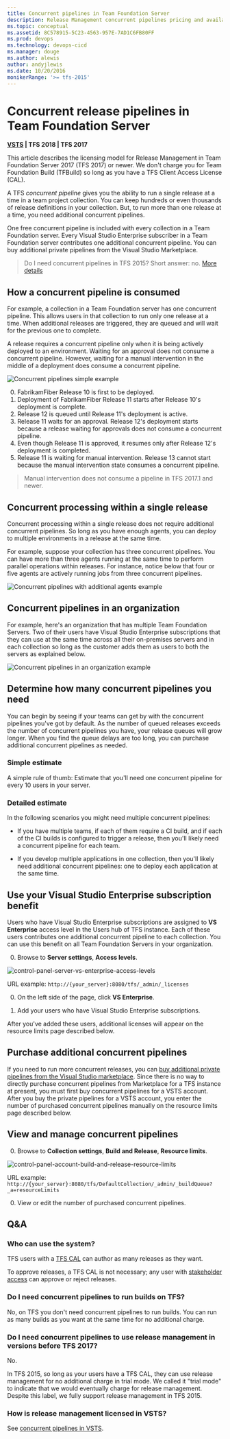 ```yaml
---
title: Concurrent pipelines in Team Foundation Server
description: Release Management concurrent pipelines pricing and availability in Microsoft Team Foundation Server (TFS)
ms.topic: conceptual
ms.assetid: 8C578915-5C23-4563-957E-7AD1C6FB80FF
ms.prod: devops
ms.technology: devops-cicd
ms.manager: douge
ms.author: alewis
author: andyjlewis
ms.date: 10/20/2016
monikerRange: '>= tfs-2015'
---
```



# Concurrent release pipelines in Team Foundation Server

**[VSTS](concurrent-pipelines-ts.md) | TFS 2018 | TFS 2017**

This article describes the licensing model for Release Management in Team Foundation Server 2017 (TFS 2017) or newer. We don't charge you for Team Foundation Build (TFBuild) so long as you have a TFS Client Access License (CAL).

A TFS _concurrent pipeline_ gives you the ability to run a single release at a time in a team project collection. You can keep hundreds or even thousands of release definitions in your collection. But, to run more than one release at a time, you need additional concurrent pipelines.

One free concurrent pipeline is included with every collection in a Team Foundation server. Every Visual Studio Enterprise subscriber in a Team Foundation server contributes one additional concurrent pipeline. You can buy additional private pipelines from the Visual Studio Marketplace.

> Do I need concurrent pipelines in TFS 2015? Short answer: no. [More details](#tfs_before_2017)

## How a concurrent pipeline is consumed

For example, a collection in a Team Foundation server has one concurrent pipeline. This allows users in that collection to run only one release at a time. When additional releases are triggered, they are queued and will wait for the previous one to complete.

A release requires a concurrent pipeline only when it is being actively deployed to an environment. Waiting for an approval does not consume a concurrent pipeline. However, waiting for a manual intervention in the middle of a deployment does consume a concurrent pipeline.

![Concurrent pipelines simple example](_img/concurrent-pipelines-tfs/concurrent-pipelines-simple-example.png)

0. FabrikamFiber Release 10 is first to be deployed.
0. Deployment of FabrikamFiber Release 11 starts after Release 10's deployment is complete.
0. Release 12 is queued until Release 11's deployment is active.
0. Release 11 waits for an approval. Release 12's deployment starts because a release waiting for approvals does not consume a concurrent pipeline.
0. Even though Release 11 is approved, it resumes only after Release 12's deployment is completed.
0. Release 11 is waiting for manual intervention. Release 13 cannot start because the manual intervention state consumes a concurrent pipeline.

> Manual intervention does not consume a pipeline in TFS 2017.1 and newer.

## Concurrent processing within a single release

Concurrent processing within a single release does not require additional concurrent pipelines. So long as you have enough agents, you can deploy to multiple environments in a release at the same time.

For example, suppose your collection has three concurrent pipelines. You can have more than three agents running at the same time to perform parallel operations within releases. For instance, notice below that four or five agents are actively running jobs from three concurrent pipelines.

![Concurrent pipelines with additional agents example](_img/concurrent-pipelines-tfs/concurrent-pipelines-with-additional-agents-example.png)

## Concurrent pipelines in an organization

For example, here's an organization that has multiple  Team Foundation Servers. Two of their users have Visual Studio Enterprise subscriptions that they can use at the same time across all their on-premises servers and in each collection so long as the customer adds them as users to both the servers as explained below.

![Concurrent pipelines in an organization example](_img/concurrent-pipelines-tfs/concurrent-pipelines-in-an-organization-example.png)

## Determine how many concurrent pipelines you need

You can begin by seeing if your teams can get by with the concurrent pipelines you've got by default. As the number of queued releases exceeds the number of concurrent pipelines you have, your release queues will grow longer. When you find the queue delays are too long, you can purchase additional concurrent pipelines as needed.

### Simple estimate

A simple rule of thumb: Estimate that you'll need one concurrent pipeline for every 10 users in your server.

### Detailed estimate

In the following scenarios you might need multiple concurrent pipelines:

* If you have multiple teams, if each of them require a CI build, and if each of the CI builds is configured to trigger a release, then you'll likely need a concurrent pipeline for each team.

* If you develop multiple applications in one collection, then you'll likely need additional concurrent pipelines: one to deploy each application at the same time.

## Use your Visual Studio Enterprise subscription benefit

Users who have Visual Studio Enterprise subscriptions are assigned to **VS Enterprise** access level in the Users hub of TFS instance. Each of these users contributes one additional concurrent pipeline to each collection. You can use this benefit on all Team Foundation Servers in your organization.

0. Browse to **Server settings**, **Access levels**.

 ![control-panel-server-vs-enterprise-access-levels](_img/concurrent-pipelines-tfs/control-panel-server-vs-enterprise-access-levels.png)

 URL example: `http://{your_server}:8080/tfs/_admin/_licenses`

0. On the left side of the page, click **VS Enterprise**.

0. Add your users who have Visual Studio Enterprise subscriptions.

After you've added these users, additional licenses will appear on the resource limits page described below.

## Purchase additional concurrent pipelines

If you need to run more concurrent releases, you can [buy additional private pipelines from the Visual Studio marketplace](https://marketplace.visualstudio.com/items?itemName=ms.build-release-private-pipelines). Since there is no way to directly purchase concurrent pipelines from Marketplace for a TFS instance at present, you must first buy concurrent pipelines for a VSTS account. After you buy the private pipelines for a VSTS account, you enter the number of purchased concurrent pipelines manually on the resource limits page described below.

## View and manage concurrent pipelines

0. Browse to **Collection settings**, **Build and Release**, **Resource limits**.

 ![control-panel-account-build-and-release-resource-limits](_img/concurrent-pipelines-tfs/control-panel-account-build-and-release-resource-limits.png)

 URL example: `http://{your_server}:8080/tfs/DefaultCollection/_admin/_buildQueue?_a=resourceLimits`

0. View or edit the number of purchased concurrent pipelines.

## Q&A

### Who can use the system?

TFS users with a [TFS CAL](https://www.visualstudio.com/team-services/tfs-pricing) can author as many releases as they want.

To approve releases, a TFS CAL is not necessary; any user with [stakeholder access](../../../security/get-started-stakeholder.md) can approve or reject releases.

### Do I need concurrent pipelines to run builds on TFS?

No, on TFS you don't need concurrent pipelines to run builds. You can run as many builds as you want at the same time for no additional charge.

<h3 id="tfs_before_2017">Do I need concurrent pipelines to use release management in versions before TFS 2017?</h3>

No.

In TFS 2015, so long as your users have a TFS CAL, they can use release management for no additional charge in trial mode. We called it "trial mode" to indicate that we would eventually charge for release management. Despite this label, we fully support release management in TFS 2015.

### How is release management licensed in VSTS?

See [concurrent pipelines in VSTS](concurrent-pipelines-ts.md).
